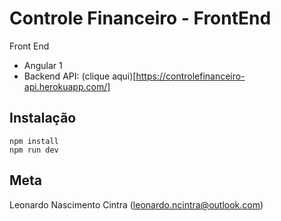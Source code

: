 # Controle Financeiro - FrontEnd
Front End 

- Angular 1
- Backend API: (clique aqui)[https://controlefinanceiro-api.herokuapp.com/]

## Instalação
    npm install
    npm run dev

## Meta
Leonardo Nascimento Cintra (leonardo.ncintra@outlook.com)
